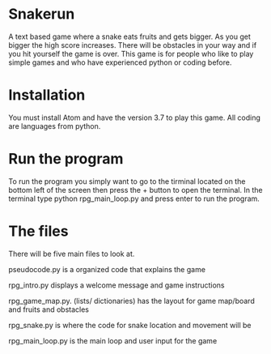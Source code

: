 # Snakerun
A text based game where a snake eats fruits and gets bigger. As you get bigger the high score increases. There will be obstacles in your way and if you hit yourself the game is over. This game is for people who like to play simple games and who have experienced python or coding before.

# Installation
You must install Atom and have the version 3.7 to play this game. All coding are languages from python. 

# Run the program
To run the program you simply want to go to the tirminal located on the bottom left of the screen then press the + button to open the terminal. In the terminal type python rpg_main_loop.py and press enter to run the program. 

# The files
There will be five main files to look at.

pseudocode.py is a organized code that explains the game 

rpg_intro.py displays a welcome message and game instructions

rpg_game_map.py. (lists/ dictionaries) has the layout for game map/board and fruits and obstacles

rpg_snake.py is where the code for snake location and movement will be

rpg_main_loop.py is the main loop and user input for the game
